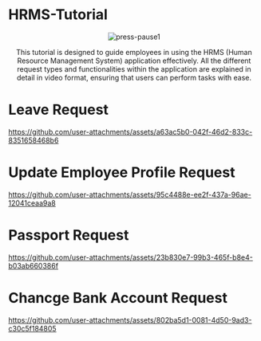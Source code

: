 # HRMS-Tutorial
<div align="center">
  
![press-pause1](https://github.com/user-attachments/assets/5d3c2834-83e8-4276-aabb-154542c66895)

  This tutorial is designed to guide employees in using the HRMS (Human Resource Management System) application effectively. All the different request types and functionalities within the application are explained in detail in video format, ensuring that users can perform tasks with ease.
</div>


# Leave Request


https://github.com/user-attachments/assets/a63ac5b0-042f-46d2-833c-8351658468b6

# Update Employee Profile Request



https://github.com/user-attachments/assets/95c4488e-ee2f-437a-96ae-12041ceaa9a8

# Passport Request


https://github.com/user-attachments/assets/23b830e7-99b3-465f-b8e4-b03ab660386f

# Chancge Bank Account Request



https://github.com/user-attachments/assets/802ba5d1-0081-4d50-9ad3-c30c5f184805







